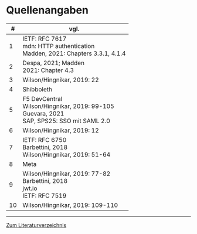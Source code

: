 # Quellenangaben

| #    | vgl.                                                         |
| ---- | ------------------------------------------------------------ |
| 1    | IETF: RFC 7617<br />mdn: HTTP authentication<br />Madden, 2021: Chapters 3.3.1, 4.1.4 |
| 2    | Despa, 2021; Madden<br />2021: Chapter 4.3                   |
| 3    | Wilson/Hingnikar, 2019: 22                                   |
| 4    | Shibboleth                                                   |
| 5    | F5 DevCentral<br />Wilson/Hingnikar, 2019: 99-105<br />Guevara, 2021<br />SAP, SPS25: SSO mit SAML 2.0 |
| 6    | Wilson/Hingnikar, 2019: 12                                   |
| 7    | IETF: RFC 6750<br />Barbettini, 2018<br />Wilson/Hingnikar, 2019: 51-64 |
| 8    | Meta                                                         |
| 9    | Wilson/Hingnikar, 2019: 77-82<br />Barbettini, 2018<br />jwt.io<br />IETF: RFC 7519 |
| 10   | Wilson/Hingnikar, 2019: 109-110                              |

---

[Zum Literaturverzeichnis](literaturverzeichnis.md)

